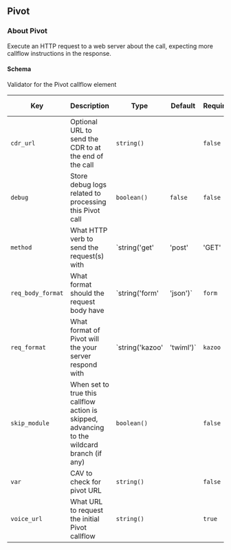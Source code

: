 ## Pivot

### About Pivot

Execute an HTTP request to a web server about the call, expecting more callflow instructions in the response.

#### Schema

Validator for the Pivot callflow element



Key | Description | Type | Default | Required | Support Level
--- | ----------- | ---- | ------- | -------- | -------------
`cdr_url` | Optional URL to send the CDR to at the end of the call | `string()` |   | `false` |  
`debug` | Store debug logs related to processing this Pivot call | `boolean()` | `false` | `false` |  
`method` | What HTTP verb to send the request(s) with | `string('get' | 'post' | 'GET' | 'POST')` | `get` | `false` |  
`req_body_format` | What format should the request body have | `string('form' | 'json')` | `form` | `false` |  
`req_format` | What format of Pivot will the your server respond with | `string('kazoo' | 'twiml')` | `kazoo` | `false` |  
`skip_module` | When set to true this callflow action is skipped, advancing to the wildcard branch (if any) | `boolean()` |   | `false` |  
`var` | CAV to check for pivot URL | `string()` |   | `false` |  
`voice_url` | What URL to request the initial Pivot callflow | `string()` |   | `true` |  



